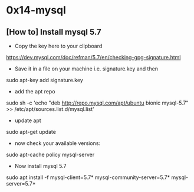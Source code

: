 # 0x14-mysql

## [How to] Install mysql 5.7

- Copy the key here to your clipboard

https://dev.mysql.com/doc/refman/5.7/en/checking-gpg-signature.html

- Save it in a file on your machine i.e. signature.key and then

sudo apt-key add signature.key

- add the apt repo

sudo sh -c 'echo "deb http://repo.mysql.com/apt/ubuntu bionic mysql-5.7" >> /etc/apt/sources.list.d/mysql.list'

- update apt

sudo apt-get update

- now check your available versions:

sudo apt-cache policy mysql-server

- Now install mysql 5.7

sudo apt install -f mysql-client=5.7* mysql-community-server=5.7* mysql-server=5.7*

